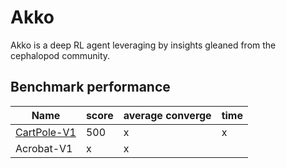 # Akko

Akko is a deep RL agent leveraging by insights gleaned from the cephalopod community. 

## Benchmark performance

| Name  | score | average converge | time |  
|---|---|---|---|
| [CartPole-V1](https://github.com/SioKCronin/khepri/wiki/CartPole)|  500 | x | x | 
| Acrobat-V1 | x | x |

